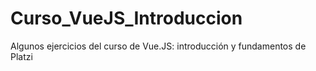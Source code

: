 # Curso_VueJS_Introduccion
Algunos ejercicios del curso de Vue.JS: introducción y fundamentos de Platzi
